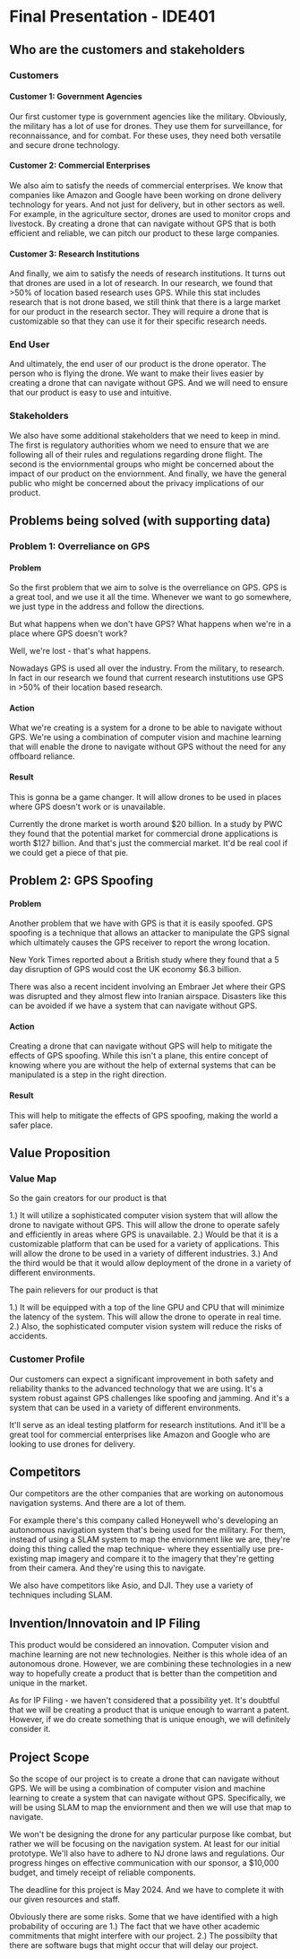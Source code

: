 # Final Presentation - IDE401

## Who are the customers and stakeholders

### Customers

#### Customer 1: Government Agencies

Our first customer type is government agencies like the military. Obviously, the military has a lot of use for drones. They use them for surveillance, for reconnaissance, and for combat. For these uses, they need both versatile and secure drone technology.

#### Customer 2: Commercial Enterprises

We also aim to satisfy the needs of commercial enterprises. We know that companies like Amazon and Google have been working on drone delivery technology for years. And not just for delivery, but in other sectors as well. For example, in the agriculture sector, drones are used to monitor crops and livestock. By creating a drone that can navigate without GPS that is both efficient and reliable, we can pitch our product to these large companies.

#### Customer 3: Research Institutions

And finally, we aim to satisfy the needs of research institutions. It turns out that drones are used in a lot of research. In our research, we found that >50% of location based research uses GPS. While this stat includes research that is not drone based, we still think that there is a large market for our product in the research sector. They will require a drone that is customizable so that they can use it for their specific research needs.

### End User

And ultimately, the end user of our product is the drone operator. The person who is flying the drone. We want to make their lives easier by creating a drone that can navigate without GPS. And we will need to ensure that our product is easy to use and intuitive.

### Stakeholders

We also have some additional stakeholders that we need to keep in mind. The first is regulatory authorities whom we need to ensure that we are following all of their rules and regulations regarding drone flight. The second is the enviornmental groups who might be concerned about the impact of our product on the enviornment. And finally, we have the general public who might be concerned about the privacy implications of our product.

## Problems being solved (with supporting data)

### Problem 1: Overreliance on GPS

#### Problem

So the first problem that we aim to solve is the overreliance on GPS. GPS is a great tool, and we use it all the time. Whenever we want to go somewhere, we just type in the address and follow the directions.

But what happens when we don't have GPS? What happens when we're in a place where GPS doesn't work?

Well, we're lost - that's what happens.

Nowadays GPS is used all over the industry. From the military, to research. In fact in our research we found that current research instutitions use GPS in >50% of their location based research.

#### Action

What we're creating is a system for a drone to be able to navigate without GPS. We're using a combination of computer vision and machine learning that will enable the drone to navigate without GPS without the need for any offboard reliance.

#### Result

This is gonna be a game changer. It will allow drones to be used in places where GPS doesn't work or is unavailable.

Currently the drone market is worth around $20 billion. In a study by PWC they found that the potential market for commercial drone applications is worth $127 billion. And that's just the commercial market. It'd be real cool if we could get a piece of that pie.

## Problem 2: GPS Spoofing

#### Problem

Another problem that we have with GPS is that it is easily spoofed. GPS spoofing is a technique that allows an attacker to manipulate the GPS signal which ultimately causes the GPS receiver to report the wrong location.

New York Times reported about a British study where they found that a 5 day disruption of GPS would cost the UK economy $6.3 billion.

There was also a recent incident involving an Embraer Jet where their GPS was disrupted and they almost flew into Iranian airspace. Disasters like this can be avoided if we have a system that can navigate without GPS.

#### Action

Creating a drone that can navigate without GPS will help to mitigate the effects of GPS spoofing. While this isn't a plane, this entire concept of knowing where you are without the help of external systems that can be manipulated is a step in the right direction.

#### Result

This will help to mitigate the effects of GPS spoofing, making the world a safer place.

## Value Proposition

### Value Map

So the gain creators for our product is that

1.) It will utilize a sophisticated computer vision system that will allow the drone to navigate without GPS. This will allow the drone to operate safely and efficiently in areas where GPS is unavailable.
2.) Would be that it is a customizable platform that can be used for a variety of applications. This will allow the drone to be used in a variety of different industries.
3.) And the third would be that it would allow deployment of the drone in a variety of different environments.

The pain relievers for our product is that

1.) It will be equipped with a top of the line GPU and CPU that will minimize the latency of the system. This will allow the drone to operate in real time.
2.) Also, the sophisticated computer vision system will reduce the risks of accidents.

### Customer Profile

Our customers can expect a significant improvement in both safety and reliability thanks to the advanced technology that we are using. It's a system robust against GPS challenges like spoofing and jamming. And it's a system that can be used in a variety of different environments.

It'll serve as an ideal testing platform for research institutions. And it'll be a great tool for commercial enterprises like Amazon and Google who are looking to use drones for delivery.

## Competitors

Our competitors are the other companies that are working on autonomous navigation systems. And there are a lot of them.

For example there's this company called Honeywell who's developing an autonomous navigation system that's being used for the military. For them, instead of using a SLAM system to map the enviornment like we are, they're doing this thing called the map technique- where they essentially use pre-existing map imagery and compare it to the imagery that they're getting from their camera. And they're using this to navigate.

We also have competitors like Asio, and DJI. They use a variety of techniques including SLAM.

## Invention/Innovatoin and IP Filing

This product would be considered an innovation. Computer vision and machine learning are not new technologies. Neither is this whole idea of an autonomous drone. However, we are combining these technologies in a new way to hopefully create a product that is better than the competition and unique in the market.

As for IP Filing - we haven't considered that a possibility yet. It's doubtful that we will be creating a product that is unique enough to warrant a patent. However, if we do create something that is unique enough, we will definitely consider it.

## Project Scope

So the scope of our project is to create a drone that can navigate without GPS. We will be using a combination of computer vision and machine learning to create a system that can navigate without GPS. Specifically, we will be using SLAM to map the enviornment and then we will use that map to navigate.

We won't be designing the drone for any particular purpose like combat, but rather we will be focusing on the navigation system. At least for our initial prototype. We'll also have to adhere to NJ drone laws and regulations. Our progress hinges on effective communication with our sponsor, a $10,000 budget, and timely receipt of reliable components.

The deadline for this project is May 2024. And we have to complete it with our given resources and staff.

Obviously there are some risks. Some that we have identified with a high probability of occuring are
1.) The fact that we have other academic commitments that might interfere with our project.
2.) The possibilty that there are software bugs that might occur that will delay our project.
